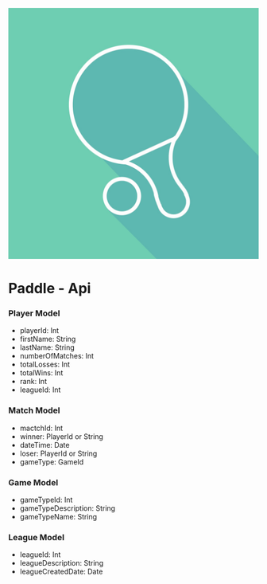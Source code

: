 ![paddle-app](paddle-icon.jpg)

# Paddle - Api 

### Player Model
*	playerId: Int
*	firstName: String
*	lastName: String
*	numberOfMatches: Int
*	totalLosses: Int
*	totalWins: Int
*	rank: Int
*	leagueId: Int

### Match Model
* 	mactchId: Int
*	winner: PlayerId or String
*	dateTime: Date
* 	loser: PlayerId or String
*	gameType: GameId

### Game Model
*	gameTypeId: Int
* 	gameTypeDescription: String
*	gameTypeName: String

### League Model
*	leagueId: Int
* 	leagueDescription: String
*	leagueCreatedDate: Date